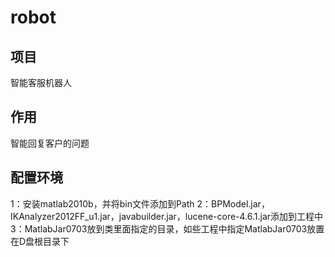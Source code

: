 # robot
## 项目
智能客服机器人
## 作用
智能回复客户的问题
## 配置环境
1：安装matlab2010b，并将bin文件添加到Path
2：BPModel.jar，IKAnalyzer2012FF_u1.jar，javabuilder.jar，lucene-core-4.6.1.jar添加到工程中
3：MatlabJar0703放到类里面指定的目录，如些工程中指定MatlabJar0703放置在D盘根目录下

